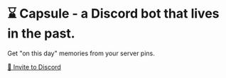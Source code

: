 # ⌛️ Capsule - a Discord bot that lives in the past.

Get "on this day" memories from your server pins.

[🚀 Invite to Discord](https://discordapp.com/oauth2/authorize?client_id=780945991569506334&scope=bot&permissions=8)
